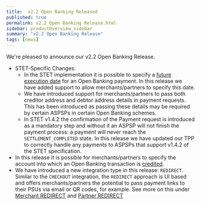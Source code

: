 ```yaml
---
title:  v2.2 Open Banking Released
published: true
permalink: v2.2 Open Banking Release.html
sidebar: productOverview_sidebar
summary: "v2.2 Open Banking Release"
tags: [news]
---
```



We're pleased to announce our v2.2 Open Banking Release.


* STET-Specific Changes:
  - In the STET implementation it is possible to specify a [future execution date](ob_createpayment.html#setting-an-execution-date) for an Open Banking payment. In this release we have added support to allow merchants/partners to specify this date.
  - We have introduced support for merchants/partners to pass both creditor address and debtor address details in payment requests. This has been introduced as passing these details may be required by certain ASPSPs in certain Open Banking schemes.
  - In STET v1.4.2 the confirmation of the Payment request is introduced as a mandatory step and without it an ASPSP will not finish the payment process: a payment will never reach the `SETTLEMENT_COMPLETED` state. In this release we have updated our TPP to correctly handle any payments to ASPSPs that support v1.4.2 of the STET specification. 
* In this release it is possible for merchants/partners to specify the account into which an Open Banking transaction is [credited](ob_createpayment.html#creditor-accounts).
* We have introduced a new integration type in this release: `REDIRECT`. Similar to the `CHECKOUT` integration, the `REDIRECT` approach is UI based and offers merchants/partners the potential to pass payment links to their PSUs via email or QR codes, for example. See more on this under [Merchant REDIRECT](ob_redirectoverviewmerch.html) and [Partner REDIRECT](ob_redirectoverview.html)

